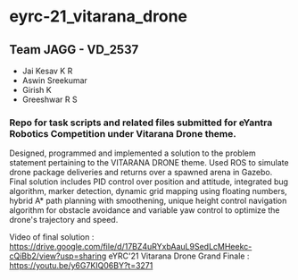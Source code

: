 # eyrc-21_vitarana_drone

## Team JAGG - VD_2537
- Jai Kesav K R
- Aswin Sreekumar
- Girish K
- Greeshwar R S

### Repo for task scripts and related files submitted for eYantra Robotics Competition under Vitarana Drone theme.
Designed, programmed and implemented a solution to the problem statement pertaining to the VITARANA DRONE theme. Used ROS to simulate drone package deliveries and returns over a spawned arena in Gazebo. Final solution includes PID control over position and attitude, integrated bug algorithm, marker detection, dynamic grid mapping using floating numbers, hybrid A* path planning with smoothening, unique height control navigation algorithm for obstacle avoidance and variable yaw control to optimize the drone's trajectory and speed.

Video of final solution : https://drive.google.com/file/d/17BZ4uRYxbAauL9SedLcMHeekc-cQiBb2/view?usp=sharing
eYRC'21 Vitarana Drone Grand Finale : https://youtu.be/y6G7KIQ06BY?t=3271
